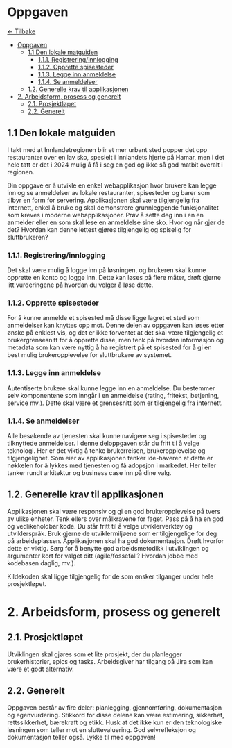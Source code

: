 # Oppgaven

[<- Tilbake](/)
<br />

- [Oppgaven](#oppgaven)
  - [1.1 Den lokale matguiden](#11-den-lokale-matguiden)
    - [1.1.1. Registrering/innlogging](#111-registreringinnlogging)
    - [1.1.2. Opprette spisesteder](#112-opprette-spisesteder)
    - [1.1.3. Legge inn anmeldelse](#113-legge-inn-anmeldelse)
    - [1.1.4. Se anmeldelser](#114-se-anmeldelser)
  - [1.2. Generelle krav til applikasjonen](#12-generelle-krav-til-applikasjonen)
- [2. Arbeidsform, prosess og generelt](#2-arbeidsform-prosess-og-generelt)
  - [2.1. Prosjektløpet](#21-prosjektløpet)
  - [2.2. Generelt](#22-generelt)

## 1.1 Den lokale matguiden

I takt med at Innlandetregionen blir et mer urbant sted popper det opp restauranter over en lav sko, spesielt i Innlandets hjerte på Hamar, men i det hele tatt er det i 2024 mulig å få i seg en god og ikke så god matbit overalt i regionen.

Din oppgave er å utvikle en enkel webapplikasjon hvor brukere kan legge inn og se anmeldelser av lokale restauranter, spisesteder og barer som tilbyr en form for servering. Applikasjonen skal være tilgjengelig fra internett, enkel å bruke og skal demonstrere grunnleggende funksjonalitet som kreves i moderne webapplikasjoner. Prøv å sette deg inn i en en anmelder eller en som skal lese en anmeldelse sine sko. Hvor og når gjør de det? Hvordan kan denne lettest gjøres tilgjengelig og spiselig for sluttbrukeren?

### 1.1.1. Registrering/innlogging

Det skal være mulig å logge inn på løsningen, og brukeren skal kunne opprette en konto og logge inn. Dette kan løses på flere måter, drøft gjerne litt vurderingene på hvordan du velger å løse dette.

### 1.1.2. Opprette spisesteder

For å kunne anmelde et spisested må disse ligge lagret et sted som anmeldelser kan knyttes opp mot. Denne delen av oppgaven kan løses etter ønske på enklest vis, og det er ikke forventet at det skal være tilgjengelig et brukergrensesnitt for å opprette disse, men tenk på hvordan informasjon og metadata som kan være nyttig å ha registrert på et spisested for å gi en best mulig brukeropplevelse for sluttbrukere av systemet.

### 1.1.3. Legge inn anmeldelse

Autentiserte brukere skal kunne legge inn en anmeldelse. Du bestemmer selv komponentene som inngår i en anmeldelse (rating, fritekst, betjening, service mv.). Dette skal være et grensesnitt som er tilgjengelig fra internett.

### 1.1.4. Se anmeldelser

Alle besøkende av tjenesten skal kunne navigere seg i spisesteder og tilknyttede anmeldelser. I denne deloppgaven står du fritt til å velge teknologi. Her er det viktig å tenke brukerreisen, brukeropplevelse og tilgjengelighet. Som eier av applikasjonen tenker ide-haveren at dette er nøkkelen for å lykkes med tjenesten og få adopsjon i markedet. Her teller tanker rundt arkitektur og business case inn på dine valg.

## 1.2. Generelle krav til applikasjonen

Applikasjonen skal være responsiv og gi en god brukeropplevelse på tvers av ulike enheter. Tenk ellers over målkravene for faget. Pass på å ha en god og vedlikeholdbar kode. Du står fritt til å velge utviklerverktøy og utviklerspråk. Bruk gjerne de utviklermiljøene som er tilgjengelige for deg på arbeidsplassen. Applikasjonen skal ha god dokumentasjon. Drøft hvorfor dette er viktig. Sørg for å benytte god arbeidsmetodikk i utviklingen og argumenter kort for valget ditt (agile/fossefall? Hvordan jobbe med kodebasen daglig, mv.).

Kildekoden skal ligge tilgjengelig for de som ønsker tilganger under hele prosjektløpet.

# 2. Arbeidsform, prosess og generelt

## 2.1. Prosjektløpet

Utviklingen skal gjøres som et lite prosjekt, der du planlegger brukerhistorier, epics og tasks. Arbeidsgiver har tilgang på Jira som kan være et godt alternativ.

## 2.2. Generelt

Oppgaven består av fire deler: planlegging, gjennomføring, dokumentasjon og egenvurdering. Stikkord for disse delene kan være estimering, sikkerhet, rettssikkerhet, bærekraft og etikk. Husk at det ikke kun er den teknologiske løsningen som teller mot en sluttevaluering. God selvrefleksjon og dokumentasjon teller også. Lykke til med oppgaven!
